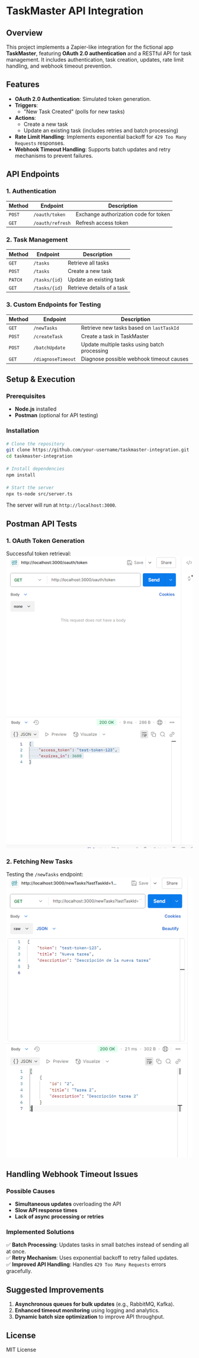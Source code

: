 # TaskMaster API Integration

## Overview
This project implements a Zapier-like integration for the fictional app **TaskMaster**, featuring **OAuth 2.0 authentication** and a RESTful API for task management. It includes authentication, task creation, updates, rate limit handling, and webhook timeout prevention.

## Features
- **OAuth 2.0 Authentication**: Simulated token generation.
- **Triggers**:
  - "New Task Created" (polls for new tasks)
- **Actions**:
  - Create a new task
  - Update an existing task (includes retries and batch processing)
- **Rate Limit Handling**: Implements exponential backoff for `429 Too Many Requests` responses.
- **Webhook Timeout Handling**: Supports batch updates and retry mechanisms to prevent failures.

## API Endpoints
### 1. Authentication
| Method | Endpoint          | Description                         |
|--------|------------------|-------------------------------------|
| `POST` | `/oauth/token`   | Exchange authorization code for token |
| `GET`  | `/oauth/refresh` | Refresh access token               |

### 2. Task Management
| Method  | Endpoint        | Description                      |
|---------|----------------|----------------------------------|
| `GET`   | `/tasks`       | Retrieve all tasks              |
| `POST`  | `/tasks`       | Create a new task               |
| `PATCH` | `/tasks/{id}`  | Update an existing task         |
| `GET`   | `/tasks/{id}`  | Retrieve details of a task      |

### 3. Custom Endpoints for Testing
| Method  | Endpoint         | Description                                   |
|---------|-----------------|-----------------------------------------------|
| `GET`   | `/newTasks`      | Retrieve new tasks based on `lastTaskId`     |
| `POST`  | `/createTask`    | Create a task in TaskMaster                  |
| `POST`  | `/batchUpdate`   | Update multiple tasks using batch processing |
| `GET`   | `/diagnoseTimeout` | Diagnose possible webhook timeout causes |

## Setup & Execution
### Prerequisites
- **Node.js** installed
- **Postman** (optional for API testing)

### Installation
```sh
# Clone the repository
git clone https://github.com/your-username/taskmaster-integration.git
cd taskmaster-integration

# Install dependencies
npm install

# Start the server
npx ts-node src/server.ts
```
The server will run at `http://localhost:3000`.

## Postman API Tests
### 1. OAuth Token Generation
Successful token retrieval:
![img.png](img.png)

### 2. Fetching New Tasks
Testing the `/newTasks` endpoint:
![img_1.png](img_1.png)
## Handling Webhook Timeout Issues
### Possible Causes
- **Simultaneous updates** overloading the API
- **Slow API response times**
- **Lack of async processing or retries**

### Implemented Solutions
✅ **Batch Processing**: Updates tasks in small batches instead of sending all at once.  
✅ **Retry Mechanism**: Uses exponential backoff to retry failed updates.  
✅ **Improved API Handling**: Handles `429 Too Many Requests` errors gracefully.

## Suggested Improvements
1. **Asynchronous queues for bulk updates** (e.g., RabbitMQ, Kafka).
2. **Enhanced timeout monitoring** using logging and analytics.
3. **Dynamic batch size optimization** to improve API throughput.



## License
MIT License

